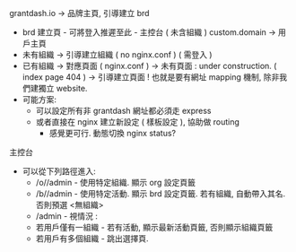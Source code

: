 grantdash.io -> 品牌主頁, 引導建立 brd
  - brd 建立頁 - 可將登入推遲至此 - 主控台 ( 未含組織 )
custom.domain -> 用戶主頁 
  - 未有組織 -> 引導建立組織 ( no nginx.conf ) ( 需登入 )
  - 已有組織 -> 對應頁面     ( nginx.conf ) 
             -> 未有頁面 : under construction. ( index page 404 ) -> 引導建立頁面
  ! 也就是要有網址 mapping 機制, 除非我們建獨立 website.
  - 可能方案:
    - 可以設定所有非 grantdash 網址都必須走 express 
    - 或者直接在 nginx 建立新設定 ( 樣板設定 ), 協助做 routing
      - 感覺更可行. 動態切換 nginx status?

主控台
 - 可以從下列路徑進入:
   - /o/<slug>/admin - 使用特定組織. 顯示 org 設定頁籤
   - /b/<slug>/admin - 使用特定活動. 顯示 brd 設定頁籤. 若有組織, 自動帶入其名. 否則預選 <無組織>
   - /admin          - 視情況 :
    - 若用戶僅有一組織 - 若有活動, 顯示最新活動頁籤, 否則顯示組織頁籤
    - 若用戶有多個組織 - 跳出選擇頁.
